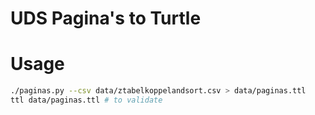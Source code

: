 # UDS Pagina's to Turtle

# Usage
```bash
./paginas.py --csv data/ztabelkoppelandsort.csv > data/paginas.ttl
ttl data/paginas.ttl # to validate
```


